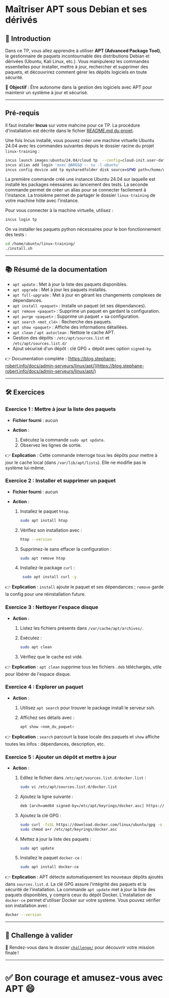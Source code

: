# Maîtriser APT sous Debian et ses dérivés

## 🏁 Introduction

Dans ce TP, vous allez apprendre à utiliser **APT (Advanced Package Tool)**, le
gestionnaire de paquets incontournable des distributions Debian et dérivées
(Ubuntu, Kali Linux, etc.). Vous manipulerez les commandes essentielles pour
installer, mettre à jour, rechercher et supprimer des paquets, et découvrirez
comment gérer les dépôts logiciels en toute sécurité.

🎯 **Objectif** : Être autonome dans la gestion des logiciels avec APT pour
maintenir un système à jour et sécurisé.

---

## Pré-requis

Il faut installer **Incus** sur votre mahcine pour ce TP. La procédure
d'installation est décrite dans le fichier [README.md du
projet](https://github.com/stephrobert/linux-training/blob/main/README.md).

Une fois Incus installé, vous pouvez créer une machine virtuelle Ubuntu 24.04
avec les commandes suivantes depuis le dossier racine du projet `linux-training`
:

```bash
incus launch images:ubuntu/24.04/cloud tp  --config=cloud-init.user-data="$(cat cloud-config.yaml)"
incus alias add login 'exec @ARGS@ -- su -l ubuntu'
incus config device add tp mysharedfolder disk source=$PWD path=/home/ubuntu/linux-training shift=true
```

La première commande créé une instance Ubuntu 24.04 sur laquelle est installé
les packages néessaires au lancement des tests. La seconde commande permet de
créer un alias pour se connecter facilement à l'instance. La troisième permet de
partager le dossier `linux-training` de votre machine hôte avec l'instance.

Pour vous connecter à la machine virtuelle, utilisez :

```bash
incus login tp
```

On va installer les paquets python nécessaires pour le bon
fonctionnement des tests :

```bash
cd /home/ubuntu/linux-training/
./install.sh
```

---

## 📚 Résumé de la documentation

* `apt update` : Met à jour la liste des paquets disponibles.
* `apt upgrade` : Met à jour les paquets installés.
* `apt full-upgrade` : Met à jour en gérant les changements complexes de
  dépendances.
* `apt install <paquet>` : Installe un paquet (et ses dépendances).
* `apt remove <paquet>` : Supprime un paquet en gardant la configuration.
* `apt purge <paquet>` : Supprime un paquet + sa configuration.
* `apt search <mot_clé>` : Recherche des paquets.
* `apt show <paquet>` : Affiche des informations détaillées.
* `apt clean` / `apt autoclean` : Nettoie le cache APT.
* Gestion des dépôts : `/etc/apt/sources.list` et `/etc/apt/sources.list.d/`
* Ajout sécurisé d'un dépôt : clé GPG + dépôt avec option `signed-by`.

👉 Documentation complète :
[https://blog.stephane-robert.info/docs/admin-serveurs/linux/apt/](https://blog.stephane-robert.info/docs/admin-serveurs/linux/apt/)

---

## 🛠️ Exercices

### Exercice 1 : Mettre à jour la liste des paquets

* **Fichier fourni** : aucun
* **Action** :

  1. Exécutez la commande `sudo apt update`.
  2. Observez les lignes de sortie.

👉 **Explication** : Cette commande interroge tous les dépôts pour mettre à jour
le cache local (dans `/var/lib/apt/lists`). Elle ne modifie pas le système
lui-même.

### Exercice 2 : Installer et supprimer un paquet

* **Fichier fourni** : aucun
* **Action** :

  1. Installez le paquet `htop`.

     ```bash
     sudo apt install htop
     ```

  2. Vérifiez son installation avec :

     ```bash
     htop --version
     ```

  3. Supprimez-le sans effacer la configuration :

     ```bash
     sudo apt remove htop
     ```

  4. Installez-le package `curl` :

     ```bash
      sudo apt install curl -y
      ```

👉 **Explication** : `install` ajoute le paquet et ses dépendances ; `remove`
garde la config pour une réinstallation future.

### Exercice 3 : Nettoyer l'espace disque

* **Action** :

  1. Listez les fichiers présents dans `/var/cache/apt/archives/`.
  2. Exécutez :

     ```bash
     sudo apt clean
     ```
  3. Vérifiez que le cache est vidé.

👉 **Explication** : `apt clean` supprime tous les fichiers `.deb` téléchargés,
utile pour libérer de l'espace disque.

### Exercice 4 : Explorer un paquet

* **Action** :

  1. Utilisez `apt search` pour trouver le package install le serveur ssh.
  2. Affichez ses détails avec :

     ```bash
     apt show <nom_du_paquet>
     ```

👉 **Explication** : `search` parcourt la base locale des paquets et `show`
affiche toutes les infos : dépendances, description, etc.

### Exercice 5 : Ajouter un dépôt et mettre à jour

* **Action** :

  1. Editez le fichier dans `/etc/apt/sources.list.d/docker.list` :

     ```bash
     sudo vi /etc/apt/sources.list.d/docker.list
     ```
  2. Ajoutez la ligne suivante :

     ```bash
     deb [arch=amd64 signed-by=/etc/apt/keyrings/docker.asc] https://download.docker.com/linux/ubuntu   noble stable
     ```

  3. Ajoutez la clé GPG :

     ```bash
     sudo curl -fsSL https://download.docker.com/linux/ubuntu/gpg -o /etc/apt/keyrings/docker.asc
     sudo chmod a+r /etc/apt/keyrings/docker.asc
     ```

  4. Mettez à jour la liste des paquets :

     ```bash
     sudo apt update
     ```
  5. Installez le paquet `docker-ce` :

     ```bash
     sudo apt install docker-ce
     ```

👉 **Explication** : APT détecte automatiquement les nouveaux dépôts ajoutés
dans `sources.list.d`. La clé GPG assure l'intégrité des paquets et la sécurité
de l'installation. La commande `apt update` met à jour la liste des paquets
disponibles, y compris ceux du dépôt Docker. L'installation de `docker-ce`
permet d'utiliser Docker sur votre système. Vous pouvez vérifier son
installation avec :

  ```bash
  docker --version
  ```

---

## 🚀 Challenge à valider

📂 Rendez-vous dans le dossier [`challenge/`](./challenge/README.md) pour
découvrir votre mission finale !

---

# ✅ Bon courage et amusez-vous avec APT 😄
